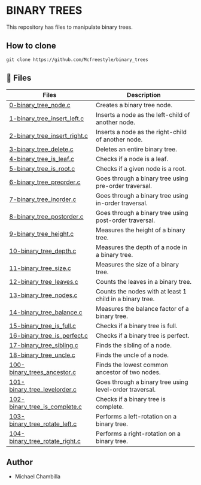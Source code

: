 # BINARY TREES
This repository has files to manipulate binary trees.
## How to clone
`git clone https://github.com/Mcfreestyle/binary_trees`
## 🎯 Files
| Files | Description |
| --- | --- |
| [0-binary_tree_node.c](https://github.com/Mcfreestyle/binary_trees/blob/master/0-binary_tree_node.c) | Creates a binary tree node. |
| [1-binary_tree_insert_left.c](https://github.com/Mcfreestyle/binary_trees/blob/master/1-binary_tree_insert_left.c) |  Inserts a node as the left-child of another node. |
| [2-binary_tree_insert_right.c](https://github.com/Mcfreestyle/binary_trees/blob/master/2-binary_tree_insert_right.c) | Inserts a node as the right-child of another node. |
| [3-binary_tree_delete.c](https://github.com/Mcfreestyle/binary_trees/blob/master/3-binary_tree_delete.c) | Deletes an entire binary tree. |
| [4-binary_tree_is_leaf.c](https://github.com/Mcfreestyle/binary_trees/blob/master/4-binary_tree_is_leaf.c) | Checks if a node is a leaf. |
| [5-binary_tree_is_root.c](https://github.com/Mcfreestyle/binary_trees/blob/master/5-binary_tree_is_root.c) | Checks if a given node is a root. |
| [6-binary_tree_preorder.c](https://github.com/Mcfreestyle/binary_trees/blob/master/6-binary_tree_preorder.c) | Goes through a binary tree using pre-order traversal. |
| [7-binary_tree_inorder.c](https://github.com/Mcfreestyle/binary_trees/blob/master/7-binary_tree_inorder.c) | Goes through a binary tree using in-order traversal. |
| [8-binary_tree_postorder.c](https://github.com/Mcfreestyle/binary_trees/blob/master/8-binary_tree_postorder.c) | Goes through a binary tree using post-order traversal. |
| [9-binary_tree_height.c](https://github.com/Mcfreestyle/binary_trees/blob/master/9-binary_tree_height.c) | Measures the height of a binary tree. |
| [10-binary_tree_depth.c](https://github.com/Mcfreestyle/binary_trees/blob/master/10-binary_tree_depth.c) | Measures the depth of a node in a binary tree. |
| [11-binary_tree_size.c](https://github.com/Mcfreestyle/binary_trees/blob/master/11-binary_tree_size.c) | Measures the size of a binary tree. |
| [12-binary_tree_leaves.c](https://github.com/Mcfreestyle/binary_trees/blob/master/12-binary_tree_leaves.c) | Counts the leaves in a binary tree. |
| [13-binary_tree_nodes.c](https://github.com/Mcfreestyle/binary_trees/blob/master/13-binary_tree_nodes.c) | Counts the nodes with at least 1 child in a binary tree. |
| [14-binary_tree_balance.c](https://github.com/Mcfreestyle/binary_trees/blob/master/14-binary_tree_balance.c) | Measures the balance factor of a binary tree. |
| [15-binary_tree_is_full.c](https://github.com/Mcfreestyle/binary_trees/blob/master/15-binary_tree_is_full.c) | Checks if a binary tree is full. |
| [16-binary_tree_is_perfect.c](https://github.com/Mcfreestyle/binary_trees/blob/master/16-binary_tree_is_perfect.c) | Checks if a binary tree is perfect. |
| [17-binary_tree_sibling.c](https://github.com/Mcfreestyle/binary_trees/blob/master/17-binary_tree_sibling.c) | Finds the sibling of a node. |
| [18-binary_tree_uncle.c](https://github.com/Mcfreestyle/binary_trees/blob/master/18-binary_tree_uncle.c) | Finds the uncle of a node. |
| [100-binary_trees_ancestor.c](https://github.com/Mcfreestyle/binary_trees/blob/master/100-binary_trees_ancestor.c) | Finds the lowest common ancestor of two nodes. |
| [101-binary_tree_levelorder.c](https://github.com/Mcfreestyle/binary_trees/blob/master/101-binary_tree_levelorder.c) | Goes through a binary tree using level-order traversal. |
| [102-binary_tree_is_complete.c](https://github.com/Mcfreestyle/binary_trees/blob/master/102-binary_tree_is_complete.c) | Checks if a binary tree is complete. |
| [103-binary_tree_rotate_left.c](https://github.com/Mcfreestyle/binary_trees/blob/master/103-binary_tree_rotate_left.c) | Performs a left-rotation on a binary tree. |
| [104-binary_tree_rotate_right.c](https://github.com/Mcfreestyle/binary_trees/blob/master/104-binary_tree_rotate_right.c) | Performs a right-rotation on a binary tree. |
## Author
* Michael Chambilla

